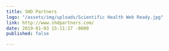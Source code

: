 ```yaml
---
title: SHD Partners
logo: "/assets/img/uploads/Scientific Health Web Ready.jpg"
link: http://www.shdpartners.com/
date: 2019-01-03 15:11:17 -0600
published: false

---
```

